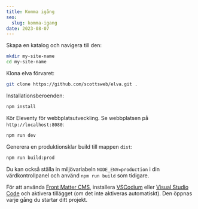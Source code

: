 ```yaml
---
title: Komma igång
seo:
  slug: komma-igang
date: 2023-08-07
---
```


Skapa en katalog och navigera till den:

``` bash
mkdir my-site-name
cd my-site-name
```

Klona elva förvaret:

``` bash
git clone https://github.com/scottsweb/elva.git .
```

Installationsberoenden:

``` bash
npm install
```

Kör Eleventy för webbplatsutveckling. Se webbplatsen på `http://localhost:8080`:

``` bash
npm run dev
```

Generera en produktionsklar build till mappen `dist`:

``` bash
npm run build:prod
```

Du kan också ställa in miljövariabeln `NODE_ENV=production` i din värdkontrollpanel och använd `npm run build` som tidigare.

För att använda [Front Matter CMS](https://frontmatter.codes/), installera [VSCodium](https://vscodium.com/) eller [Visual Studio Code](https://code.visualstudio.com/) och aktivera tillägget (om det inte aktiveras automatiskt). Den öppnas varje gång du startar ditt projekt.